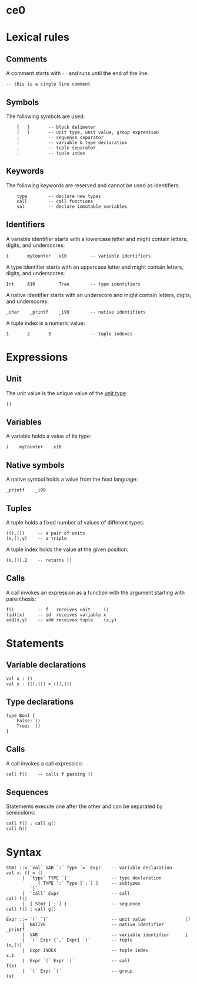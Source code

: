 # ce0

# Lexical rules

## Comments

A comment starts with `--` and runs until the end of the line:

```
-- this is a single line comment
```

## Symbols

The following symbols are used:

```
    {   }       -- block delimeter
    (   )       -- unit type, unit value, group expression
    ;           -- sequence separator
    :           -- variable & type declaration
    ,           -- tuple separator
    .           -- tuple index
```

## Keywords

The following keywords are reserved and cannot be used as identifiers:

```
    type        -- declare new types
    call        -- call functions
    val         -- declare immutable variables
```

## Identifiers

A variable identifier starts with a  lowercase letter and might contain
letters, digits, and underscores:

```
i       myCounter   x10         -- variable identifiers
```

A type identifier starts with an uppercase letter and might contain letters,
digits, and underscores:

```
Int     A10         Tree        -- type identifiers
```

A native identifier starts with an underscore and might contain letters,
digits, and underscores:

```
_char    _printf    _i99        -- native identifiers
```

A tuple index is a numeric value:

```
1       2       3               -- tuple indexes
```

# Expressions

## Unit

The unit value is the unique value of the [unit type](TODO):

```
()
```

## Variables

A variable holds a value of its type:

```
i    myCounter    x10
```

## Native symbols

A native symbol holds a value from the host language:

```
_printf    _i99
```

## Tuples

A tuple holds a fixed number of values of different types:

```
((),())     -- a pair of units
(x,(),y)    -- a triple
```

A tuple index holds the value at the given position:

```
(x,()).2    -- returns ()
```

## Calls

A call invokes an expression as a function with the argument starting with
parenthesis:

```
f()         -- f   receives unit     ()
(id)(x)     -- id  receives variable x
add(x,y)    -- add receives tuple    (x,y)
```

# Statements

## Variable declarations

```
val x : ()
val y : ((),()) = ((),())
```

## Type declarations

```
type Bool {
    False: ()
    True:  ()
}
```

## Calls

A call invokes a call expression:

```
call f()    -- calls f passing ()
```

## Sequences

Statements execute one after the other and can be separated by semicolons:

```
call f() ; call g()
call h()
```

# Syntax

```
Stmt ::= `val´ VAR `:´ Type `=´ Expr    -- variable declaration     val x: () = ()
      |  `type´ TYPE `{`                -- type declaration
            { TYPE `:´ Type [`;´] }     -- subtypes
         `}´
      |  `call´ Expr                    -- call                     call f()
      |  { Stmt [`;´] }                 -- sequence                 call f() ; call g()

Expr ::= `(´ `)´                        -- unit value               ()
      |  NATIVE                         -- native identifier        _printf
      |  VAR                            -- variable identifier      i
      |  `(´ Expr {`,´ Expr} `)´        -- tuple                    (x,())
      |  Expr INDEX                     -- tuple index              x.1
      |  Expr `(´ Expr `)´              -- call                     f(x)
      |  `(´ Expr `)´                   -- group                    (x)
```
